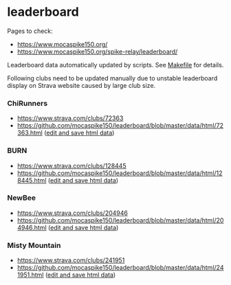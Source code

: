 # leaderboard

Pages to check:

- https://www.mocaspike150.org/
- https://www.mocaspike150.org/spike-relay/leaderboard/

Leaderboard data automatically updated by scripts. See [Makefile](Makefile) for details.

Following clubs need to be updated manually due to unstable leaderboard display on Strava website caused by large club size.


### ChiRunners
- https://www.strava.com/clubs/72363
- https://github.com/mocaspike150/leaderboard/blob/master/data/html/72363.html ([edit and save html data](https://github.com/mocaspike150/leaderboard/edit/master/data/html/72363.html))


###  BURN
- https://www.strava.com/clubs/128445
- https://github.com/mocaspike150/leaderboard/blob/master/data/html/128445.html ([edit and save html data](https://github.com/mocaspike150/leaderboard/edit/master/data/html/128445.html))

### NewBee
- https://www.strava.com/clubs/204946
- https://github.com/mocaspike150/leaderboard/blob/master/data/html/204946.html ([edit and save html data](https://github.com/mocaspike150/leaderboard/edit/master/data/html/204946.html))

### Misty Mountain
- https://www.strava.com/clubs/241951
- https://github.com/mocaspike150/leaderboard/blob/master/data/html/241951.html ([edit and save html data](https://github.com/mocaspike150/leaderboard/edit/master/data/html/241951.html))
